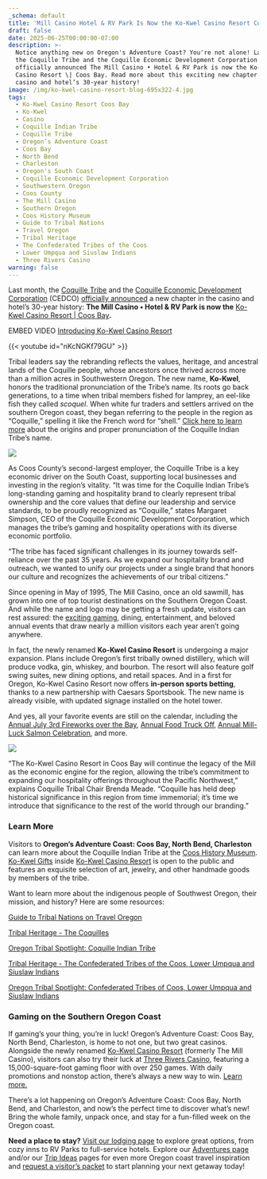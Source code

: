 ```yaml
---
_schema: default
title: 'Mill Casino Hotel & RV Park Is Now the Ko-Kwel Casino Resort Coos Bay '
draft: false
date: 2025-06-25T00:00:00-07:00
description: >-
  Notice anything new on Oregon's Adventure Coast? You're not alone! Last month,
  the Coquille Tribe and the Coquille Economic Development Corporation (CEDCO)
  officially announced The Mill Casino • Hotel & RV Park is now the Ko-Kwel
  Casino Resort \| Coos Bay. Read more about this exciting new chapter in the
  casino and hotel’s 30-year history!
image: /img/ko-kwel-casino-resort-blog-695x322-4.jpg
tags:
  - Ko-Kwel Casino Resort Coos Bay
  - Ko-Kwel
  - Casino
  - Coquille Indian Tribe
  - Coquille Tribe
  - Oregon’s Adventure Coast
  - Coos Bay
  - North Bend
  - Charleston
  - Oregon's South Coast
  - Coquille Economic Development Corporation
  - Southwestern Oregon
  - Coos County
  - The Mill Casino
  - Southern Oregon
  - Coos History Museum
  - Guide to Tribal Nations
  - Travel Oregon
  - Tribal Heritage
  - The Confederated Tribes of the Coos
  - Lower Umpqua and Siuslaw Indians
  - Three Rivers Casino
warning: false
---
```

Last month, the [Coquille Tribe](https://www.coquilletribe.org/) and the [Coquille Economic Development Corporation](https://www.tribal.one/) (CEDCO) [officially announced](https://www.coquilletribe.org/coquille-tribe-to-rename-casino-after-30-years-of-success/) a new chapter in the casino and hotel’s 30-year history: **The Mill Casino • Hotel & RV Park is now the** [Ko-Kwel Casino Resort \| Coos Bay](https://www.kokwelresorts.com/coos-bay/)**.**

EMBED VIDEO [Introducing Ko-Kwel Casino Resort](https://www.youtube.com/watch?v=nKcNGKf79GU)

{{< youtube id="nKcNGKf79GU" >}}

Tribal leaders say the rebranding reflects the values, heritage, and ancestral lands of the Coquille people, whose ancestors once thrived across more than a million acres in Southwestern Oregon. The new name, **Ko-Kwel**, honors the traditional pronunciation of the Tribe’s name. Its roots go back generations, to a time when tribal members fished for lamprey, an eel-like fish they called *scoquel*. When white fur traders and settlers arrived on the southern Oregon coast, they began referring to the people in the region as “Coquille,” spelling it like the French word for “shell.” [Click here to learn more](https://www.coquilletribe.org/our-people/how-do-you-pronounce-that/) about the origins and proper pronunciation of the Coquille Indian Tribe’s name.

![](/img/coquille-indian-tribe.jpg)

As Coos County’s second-largest employer, the Coquille Tribe is a key economic driver on the South Coast, supporting local businesses and investing in the region’s vitality. “It was time for the Coquille Indian Tribe’s long-standing gaming and hospitality brand to clearly represent tribal ownership and the core values that define our leadership and service standards, to be proudly recognized as “Coquille,” states Margaret Simpson, CEO of the Coquille Economic Development Corporation, which manages the tribe’s gaming and hospitality operations with its diverse economic portfolio.

“The tribe has faced significant challenges in its journey towards self-reliance over the past 35 years. As we expand our hospitality brand and outreach, we wanted to unify our projects under a single brand that honors our culture and recognizes the achievements of our tribal citizens.”

Since opening in May of 1995, The Mill Casino, once an old sawmill, has grown into one of top tourist destinations on the Southern Oregon Coast. And while the name and logo may be getting a fresh update, visitors can rest assured: the [exciting gaming](https://www.oregonsadventurecoast.com/gaming/), dining, entertainment, and beloved annual events that draw nearly a million visitors each year aren’t going anywhere.

In fact, the newly renamed **Ko-Kwel Casino Resort** is undergoing a major expansion. Plans include Oregon’s first tribally owned distillery, which will produce vodka, gin, whiskey, and bourbon. The resort will also feature golf swing suites, new dining options, and retail spaces. And in a first for Oregon, Ko-Kwel Casino Resort now offers **in-person sports betting**, thanks to a new partnership with Caesars Sportsbook. The new name is already visible, with updated signage installed on the hotel tower.

And yes, all your favorite events are still on the calendar, including the [Annual July 3rd Fireworks over the Bay](https://www.oregonsadventurecoast.com/event/july-3rd-4th-fireworks-over-the-bay/), [Annual Food Truck Off](https://www.oregonsadventurecoast.com/event/the-mill-casino-food-truck-off/), [Annual Mill-Luck Salmon Celebration](https://www.oregonsadventurecoast.com/event/mill-luck-salmon-celebration/), and more.

![](/img/ko-kwel-casino-resort-blog-695x322-3.jpg)

“The Ko-Kwel Casino Resort in Coos Bay will continue the legacy of the Mill as the economic engine for the region, allowing the tribe’s commitment to expanding our hospitality offerings throughout the Pacific Northwest,” explains Coquille Tribal Chair Brenda Meade. “Coquille has held deep historical significance in this region from time immemorial; it’s time we introduce that significance to the rest of the world through our branding.”

### **Learn More**

Visitors to **Oregon’s Adventure Coast: Coos Bay, North Bend, Charleston** can learn more about the Coquille Indian Tribe at the [Coos History Museum](https://cooshistory.org/). [Ko-Kwel Gifts](https://www.themillcasino.com/accommodations/ko-kwel-gifts/) inside [Ko-Kwel Casino Resort](https://www.kokwelresorts.com/coos-bay/) is open to the public and features an exquisite selection of art, jewelry, and other handmade goods by members of the tribe.

Want to learn more about the indigenous people of Southwest Oregon, their mission, and history? Here are some resources:

[Guide to Tribal Nations on Travel Oregon](https://traveloregon.com/places-to-go/tribal-nations/)

[Tribal Heritage - The Coquilles](https://www.oregonsadventurecoast.com/tribal-heritage-coquilles/)

[Oregon Tribal Spotlight: Coquille Indian Tribe](https://traveloregon.com/things-to-do/culture-history/oregon-tribal-spotlight-coquille-indian-tribe/)

[Tribal Heritage - The Confederated Tribes of the Coos, Lower Umpqua and Siuslaw Indians](https://www.oregonsadventurecoast.com/tribal-heritage-confederated/)

[Oregon Tribal Spotlight: Confederated Tribes of Coos, Lower Umpqua and Siuslaw Indians](https://traveloregon.com/places-to-go/tribal-nations/confederated-tribes-of-coos-lower-umpqua-and-siuslaw-indians/)

### **Gaming on the Southern Oregon Coast**

If gaming’s your thing, you’re in luck! Oregon’s Adventure Coast: Coos Bay, North Bend, Charleston, is home to not one, but two great casinos. Alongside the newly renamed [Ko-Kwel Casino Resort](https://www.kokwelresorts.com/coos-bay/) (formerly The Mill Casino), visitors can also try their luck at [Three Rivers Casino](https://www.threeriverscasino.com/coos-bay-casino), featuring a 15,000-square-foot gaming floor with over 250 games. With daily promotions and nonstop action, there’s always a new way to win. [Learn more.](https://www.oregonsadventurecoast.com/blog/try-your-luck-on-oregon-s-adventure-coast)

There’s a lot happening on Oregon’s Adventure Coast: Coos Bay, North Bend, and Charleston, and now’s the perfect time to discover what’s new! Bring the whole family, unpack once, and stay for a fun-filled week on the Oregon coast.

**Need a place to stay?** [Visit our lodging page](https://www.oregonsadventurecoast.com/lodging/) to explore great options, from cozy inns to RV Parks to full-service hotels. Explore our [Adventures page](https://www.oregonsadventurecoast.com/adventures) and/or our [Trip Ideas](https://www.oregonsadventurecoast.com/tripideas) pages for even more Oregon coast travel inspiration and [request a visitor’s packet](https://www.oregonsadventurecoast.com/contact/#contactform) to start planning your next getaway today!

&nbsp;